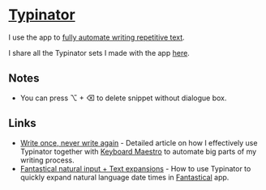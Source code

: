 # [Typinator](http://www.ergonis.com/products/typinator/)

I use the app to [fully automate writing repetitive text](https://medium.com/@nikitavoloboev/write-once-never-write-again-c2fa1f6c4e8).

I share all the Typinator sets I made with the app [here](typinator#readme).

## Notes

- You can press ⌥ + ⌫ to delete snippet without dialogue box.

## Links

- [Write once, never write again](https://medium.com/@nikitavoloboev/write-once-never-write-again-c2fa1f6c4e8) - Detailed article on how I effectively use Typinator together with [Keyboard Maestro](km/km.md) to automate big parts of my writing process.
- [Fantastical natural input + Text expansions](https://medium.com/@nikitavoloboev/fantastical-natural-input-text-expansions-3ea8cf7ccac3) - How to use Typinator to quickly expand natural language date times in [Fantastical](https://flexibits.com/fantastical) app.
